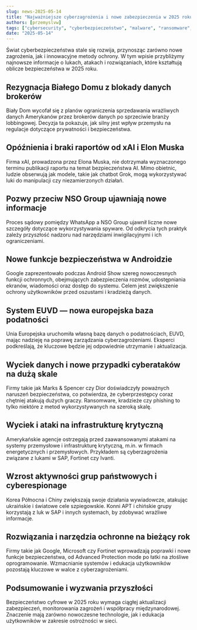 ```yaml
---
slug: news-2025-05-14  
title: "Najważniejsze cyberzagrożenia i nowe zabezpieczenia w 2025 roku"  
authors: [przemyslvw]  
tags: ["cybersecurity", "cyberbezpieczeństwo", "malware", "ransomware", "vulnerabilities", "exploits", "privacy"]  
date: "2025-05-14"  
---
```


Świat cyberbezpieczeństwa stale się rozwija, przynosząc zarówno nowe zagrożenia, jak i innowacyjne metody ochrony. W tym wpisie przybliżymy najnowsze informacje o lukach, atakach i rozwiązaniach, które kształtują oblicze bezpieczeństwa w 2025 roku.


## Rezygnacja Białego Domu z blokady danych brokerów

Biały Dom wycofał się z planów ograniczenia sprzedawania wrażliwych danych Amerykanów przez brokerów danych po sprzeciwie branży lobbingowej. Decyzja ta pokazuje, jak silny jest wpływ przemysłu na regulacje dotyczące prywatności i bezpieczeństwa.


## Opóźnienia i braki raportów od xAI i Elon Muska

Firma xAI, prowadzona przez Elona Muska, nie dotrzymała wyznaczonego terminu publikacji raportu na temat bezpieczeństwa AI. Mimo obietnic, ludzie obserwują jak modele, takie jak chatbot Grok, mogą wykorzystywać luki do manipulacji czy niezamierzonych działań.


## Pozwy przeciw NSO Group ujawniają nowe informacje

Proces sądowy pomiędzy WhatsApp a NSO Group ujawnił liczne nowe szczegóły dotyczące wykorzystywania spyware. Od odkrycia tych praktyk zależy przyszłość nadzoru nad narzędziami inwigilacyjnymi i ich ograniczeniami.


## Nowe funkcje bezpieczeństwa w Androidzie

Google zaprezentowało podczas Android Show szereg nowoczesnych funkcji ochronnych, obejmujących zabezpieczenia rozmów, udostępniania ekranów, wiadomości oraz dostęp do systemu. Celem jest zwiększenie ochrony użytkowników przed oszustami i kradzieżą danych.


## System EUVD — nowa europejska baza podatności

Unia Europejska uruchomiła własną bazę danych o podatnościach, EUVD, mając nadzieję na poprawę zarządzania cyberzagrożeniami. Eksperci podkreślają, że kluczowe będzie jej odpowiednie utrzymanie i aktualizacja.


## Wyciek danych i nowe przypadki cyberataków na dużą skale

Firmy takie jak Marks & Spencer czy Dior doświadczyły poważnych naruszeń bezpieczeństwa, co potwierdza, że cyberprzestępcy coraz chętniej atakują dużych graczy. Ransomware, kradzieże czy phishing to tylko niektóre z metod wykorzystywanych na szeroką skalę.


## Wyciek i ataki na infrastrukturę krytyczną

Amerykańskie agencje ostrzegają przed zaawansowanymi atakami na systemy przemysłowe i infrastrukturę krytyczną, m.in. w firmach energetycznych i przemysłowych. Przykładem są cyberzagrożenia związane z lukami w SAP, Fortinet czy Ivanti.


## Wzrost aktywności grup państwowych i cyberespionage

Korea Północna i Chiny zwiększają swoje działania wywiadowcze, atakując ukraińskie i światowe cele szpiegowskie. Konni APT i chińskie grupy korzystają z luk w SAP i innych systemach, by zdobywać wrażliwe informacje.


## Rozwiązania i narzędzia ochronne na bieżący rok

Firmy takie jak Google, Microsoft czy Fortinet wprowadzają poprawki i nowe funkcje bezpieczeństwa, od Advanced Protection mode po łatki na złośliwe oprogramowanie. Wzmacnianie systemów i edukacja użytkowników pozostają kluczowe w walce z cyberzagrożeniami.


## Podsumowanie i wyzwania przyszłości

Bezpieczeństwo cyfrowe w 2025 roku wymaga ciągłej aktualizacji zabezpieczeń, monitorowania zagrożeń i współpracy międzynarodowej. Znaczenie mają zarówno nowoczesne technologie, jak i edukacja użytkowników w zakresie ostrożności w sieci.


